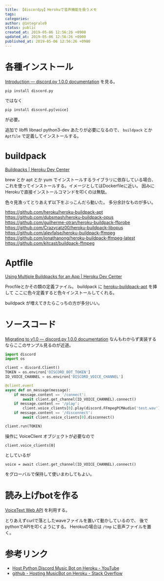```yaml
---
title: 【discordpy】Herokuで音声機能を扱うメモ
tags: 
categories: 
author: @1ntegrale9
status: public
created_at: 2019-05-06 12:56:26 +0900
updated_at: 2019-05-06 12:56:26 +0900
published_at: 2019-05-06 12:56:26 +0900
---
```

# 各種インストール
[Introduction — discord.py 1.0.0 documentation](https://discordpy.readthedocs.io/en/rewrite/intro.html#prerequisites)
を見る。

```
pip install discord.py
```
ではなく
```
pip install discord.py[voice]
```
が必要。

追加で libffi libnacl python3-dev あたりが必要になるので、
`buildpack` とか `Aptfile` で定義してインストールする。

# buildpack
[Buildpacks | Heroku Dev Center](https://devcenter.heroku.com/articles/buildpacks)

brew とか apt とか yum でインストールするライブラリに依存している場合、
これを使ってインストールする。イメージとしてはDockerfileに近い。
因みにHerokuで直接インストールコマンドを叩くのは無駄。

色々見漁ってとりあえず以下をぶっこんだら動いた。
多分余計なものが多い。

https://github.com/heroku/heroku-buildpack-apt
https://github.com/dubsmash/heroku-buildpack-opus
https://github.com/guilherme-otran/heroku-buildpack-ffprobe
https://github.com/Crazycatz00/heroku-buildpack-libopus
https://github.com/alevfalse/heroku-buildpack-ffmpeg
https://github.com/jonathanong/heroku-buildpack-ffmpeg-latest
https://github.com/kitcast/buildpack-ffmpeg

# Aptfile
[Using Multiple Buildpacks for an App | Heroku Dev Center](https://devcenter.heroku.com/articles/using-multiple-buildpacks-for-an-app)

Procfileとかその類の定義ファイル。
buildpack に [heroku-buildpack-apt](https://elements.heroku.com/buildpacks/heroku/heroku-buildpack-apt) を挿して
ここに色々定義すると色々インストールしてくれる。

buildpack が増えてきたらこっちの方が多分いい。

# ソースコード
[Migrating to v1.0 — discord.py 1.0.0 documentation](https://discordpy.readthedocs.io/en/rewrite/migrating.html#voice-changes)
なんもわからず実装するならここのサンプル見るのが近道。

```python
import discord
import os

client = discord.Client()
TOKEN = os.environ['DISCORD_BOT_TOKEN']
ID_VOICE_CHANNEL = os.environ['DISCORD_VOICE_CHANNEL']

@client.event
async def on_message(message):
    if message.content == '/connect':
        await client.get_channel(ID_VOICE_CHANNEL).connect()
    if message.content == '/play':
        client.voice_clients[0].play(discord.FFmpegPCMAudio('test.wav'))
    if message.content == '/disconnect':
        await client.voice_clients[0].disconnect()

client.run(TOKEN)
```

操作に VoiceClient オブジェクトが必要なので

```
client.voice_clients[0]
```

としているが

```
voice = await client.get_channel(ID_VOICE_CHANNEL).connect()
```

をグローバルで保持して使いまわしてもよい。

# 読み上げbotを作る
[VoiceText Web API](https://cloud.voicetext.jp/webapi/docs/introduction) を利用する。

とりあえずcurlで落としたwaveファイルを置いて動かしているので、
後でpythonでAPIを叩くようにする。
Herokuの場合は `/tmp` に音声ファイルを置く。

# 参考リンク
- [Host Python Discord Music Bot on Heroku - YouTube](https://www.youtube.com/watch?v=u6o1yUUdc54)
- [github - Hosting MusicBot on Heroku - Stack Overflow](https://stackoverflow.com/questions/47706484/hosting-musicbot-on-heroku)
